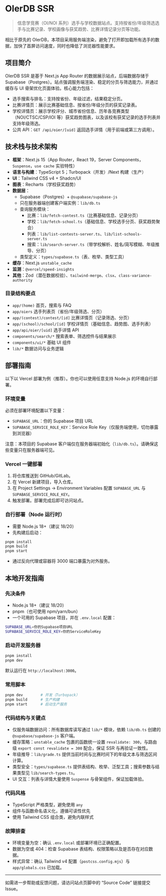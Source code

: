 # OIerDB SSR

> 信息学竞赛（OI/NOI 系列）选手与学校数据站点。支持按省份/年级筛选选手与比赛记录、学校画像与获奖趋势、比赛详情记录分页等功能。

相比于原先的 OIerDB，本项目采用服务端渲染，避免了打开即加载所有选手的数据，加快了首屏访问速度，同时也降低了浏览器性能要求。

## 项目简介

OIerDB SSR 是基于 Next.js App Router 的数据展示站点，后端数据存储于 Supabase（Postgres）。站点强调服务端渲染、稳定的分页与筛选能力，并通过缓存与 UI 骨架优化页面体验。核心能力包括：
- 选手搜索与排名：支持按省份、年级过滤，结果稳定分页。
- 比赛详情页：展示比赛基础信息、按省份/年级分页的获奖记录表。
- 学校详情页：展示学校评分、城市省份信息、历年各竞赛类型（NOI/CTSC/CSP/IOI 等）获奖趋势图表，以及该校有获奖记录的选手列表并支持年级筛选。
- 公共 API：`GET /api/oier/[uid]` 返回选手详情（用于前端或第三方调用）。

## 技术栈与技术架构

- **框架**：Next.js 15（App Router，React 19，Server Components，`Suspense`，`use cache` 实验特性）
- **语言与构建**：TypeScript 5；Turbopack（开发）/Next 构建（生产）
- **UI**：Tailwind CSS v4 + Shadcn/UI
- **图表**：Recharts（学校获奖趋势）
- **数据层**：
  - Supabase（Postgres）+ `@supabase/supabase-js`
  - 只在服务器端创建客户端实例：`lib/db.ts`
  - 查询服务模块：
    - 比赛：`lib/fetch-contest.ts`（比赛基础信息、记录分页）
    - 学校：`lib/fetch-school.ts`（基础信息、学校选手分页、获奖趋势聚合）
    - 列表：`lib/list-contests-server.ts`、`lib/list-schools-server.ts`
    - 搜索：`lib/search-server.ts`（带学校解析、姓名/简写模糊、年级推导、分页）
  - 类型定义：`types/supabase.ts`（表、枚举、类型工具）
- **缓存**：Next.js `unstable_cache`
- **监测**：`@vercel/speed-insights`
- **其他**：Zod（潜在数据校验）、`tailwind-merge`、`clsx`、`class-variance-authority`

### 目录结构要点

- `app/(home)` 首页，搜索与 FAQ
- `app/oiers` 选手列表页（省份/年级筛选、分页）
- `app/(contest)/contest/[id]` 比赛详情页（记录筛选、分页）
- `app/(school)/school/[id]` 学校详情页（基础信息、趋势图、选手列表）
- `app/api/oier/[uid]` 选手详情 API
- `components/search/*` 搜索表单、筛选控件与结果展示
- `components/ui/*` 基础 UI 组件
- `lib/*` 数据访问与业务逻辑

## 部署指南

以下以 Vercel 部署为例（推荐）。你也可以使用任意支持 Node.js 的环境自行部署。

### 环境变量
必须在部署环境配置以下变量：
- `SUPABASE_URL`：你的 Supabase 项目 URL
- `SUPABASE_SERVICE_ROLE_KEY`：Service Role Key（仅服务端使用，切勿暴露到浏览器）

注意：本项目的 Supabase 客户端仅在服务器端初始化（`lib/db.ts`）。请确保这些变量只在服务器端可见。

### Vercel 一键部署
1. 将仓库推送到 GitHub/GitLab。
2. 在 Vercel 新建项目，导入仓库。
3. 在 Project Settings → Environment Variables 配置 `SUPABASE_URL` 与 `SUPABASE_SERVICE_ROLE_KEY`。
4. 触发部署。部署完成后即可访问站点。

### 自行部署（Node 运行时）
- 需要 Node.js 18+（建议 18/20）
- 先构建后启动：
```bash
pnpm install
pnpm build
pnpm start
```
- 通过反向代理或容器将 3000 端口暴露为对外服务。

## 本地开发指南

### 先决条件
- Node.js 18+（建议 18/20）
- pnpm（也可使用 npm/yarn/bun）
- 一个可用的 Supabase 项目，并在 `.env.local` 配置：
```bash
SUPABASE_URL=你的Supabase项目URL
SUPABASE_SERVICE_ROLE_KEY=你的ServiceRoleKey
```

### 启动开发服务器
```bash
pnpm install
pnpm dev
```
默认运行在 `http://localhost:3000`。

### 常用脚本
```bash
pnpm dev        # 开发（Turbopack）
pnpm build      # 生产构建
pnpm start      # 启动生产服务
```

### 代码结构与关键点
- 仅服务端数据访问：所有数据库读写通过 `lib/*` 模块，依赖 `lib/db.ts` 创建的 `@supabase/supabase-js` 客户端。
- 缓存策略：`unstable_cache` 包裹的函数统一设置 `revalidate: 300`，与路由级 `export const revalidate = 300` 配合，保证 SSR 与再验证一致性。
- 年级推导：`lib/grade.ts` 提供当前时间与比赛时间下的年级文本与筛选区间计算。
- 类型安全：`types/supabase.ts` 提供表结构、枚举、泛型工具；搜索参数与结果类型见 `lib/search-types.ts`。
- UI 交互：列表与详情大量使用 `Suspense` 与骨架组件，保证加载体验。

### 代码风格
- TypeScript 严格类型，避免使用 `any`
- 组件与函数命名语义化，遵循可读性优先
- 使用 Tailwind CSS 组合类，避免内联样式

### 故障排查
- 环境变量为空：确认 `.env.local` 或部署环境已正确配置。
- 数据为空或 404：检查 Supabase 表结构、权限策略以及是否存在对应数据。
- 样式异常：确认 Tailwind v4 配置（`postcss.config.mjs`）与 `app/globals.css` 已加载。

---

如需进一步帮助或反馈问题，请访问站点页脚中的 “Source Code” 链接提交 Issue。

